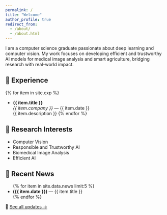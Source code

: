 ```yaml
---
permalink: /
title: "Welcome"
author_profile: true
redirect_from: 
  - /about/
  - /about.html
---
```


I am a computer science graduate passionate about deep learning and computer vision. My work focuses on developing efficient and trustworthy AI models for medical image analysis and smart agriculture, bridging research with real-world impact.

## 💼 Experience

{% for item in site.exp %}
- **{{ item.title }}**  
  *{{ item.company }}* — {{ item.date }}  
  {{ item.description }}
{% endfor %}


## 🔬 Research Interests
- Computer Vision
- Responsible and Trustworthy AI
- Biomedical Image Analysis
- Efficient AI

## 📢 Recent News  
<ul class="news-container">
{% for item in site.data.news limit:5 %}
  <li class="news-item"> <b>({{ item.date }})</b> — {{ item.title }} </li>
{% endfor %}
</ul>

🔗 [See all updates →](/news/)


